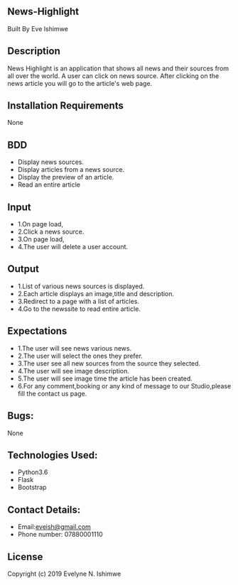 ## News-Highlight
Built By Eve Ishimwe

## Description
News Highlight is an application that shows all news and their sources from all over the world. A user can click on news source. After clicking on the news article you will go to the  article's web page.

## Installation Requirements
None

## BDD
* Display news sources. 
* Display articles from a news source.
* Display the preview of an article.
* Read an entire article

## Input
* 1.On page load,
* 2.Click a news source.
* 3.On page load,
* 4.The user will delete a user account.

## Output
* 1.List of various news sources is displayed.
* 2.Each article displays an image,title and description.
* 3.Redirect to a page with a list of articles.
* 4.Go to the newssite to read entire article.

## Expectations
* 1.The user will see news various news.
* 2.The user will select the ones they prefer.
* 3.The user see all new sources from the source they selected.
* 4.The user will see image description.
* 5.The user will see  image time the article has been created.
* 6.For any comment,booking or any kind of message to our Studio,please fill the contact us page. 

## Bugs:
None

## Technologies Used:
* Python3.6
* Flask 
* Bootstrap  

## Contact Details:
* Email:eveish@gmail.com
* Phone number: 07880001110

## License
Copyright (c) 2019 Evelyne N. Ishimwe 

